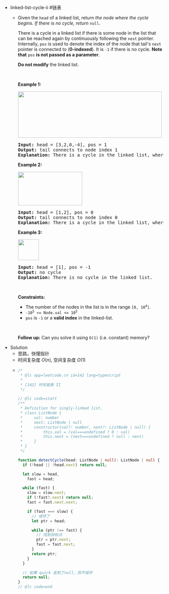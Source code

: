 - linked-list-cycle-ii #链表
	- <p>Given the <code>head</code> of a linked list, return <em>the node where the cycle begins. If there is no cycle, return </em><code>null</code>.</p>
	  
	  <p>There is a cycle in a linked list if there is some node in the list that can be reached again by continuously following the <code>next</code> pointer. Internally, <code>pos</code> is used to denote the index of the node that tail&#39;s <code>next</code> pointer is connected to (<strong>0-indexed</strong>). It is <code>-1</code> if there is no cycle. <strong>Note that</strong> <code>pos</code> <strong>is not passed as a parameter</strong>.</p>
	  
	  <p><strong>Do not modify</strong> the linked list.</p>
	  
	  <p>&nbsp;</p>
	  <p><strong class="example">Example 1:</strong></p>
	  <img alt="" src="https://assets.leetcode.com/uploads/2018/12/07/circularlinkedlist.png" style="height: 145px; width: 450px;" />
	  <pre>
	  <strong>Input:</strong> head = [3,2,0,-4], pos = 1
	  <strong>Output:</strong> tail connects to node index 1
	  <strong>Explanation:</strong> There is a cycle in the linked list, where tail connects to the second node.
	  </pre>
	  
	  <p><strong class="example">Example 2:</strong></p>
	  <img alt="" src="https://assets.leetcode.com/uploads/2018/12/07/circularlinkedlist_test2.png" style="height: 105px; width: 201px;" />
	  <pre>
	  <strong>Input:</strong> head = [1,2], pos = 0
	  <strong>Output:</strong> tail connects to node index 0
	  <strong>Explanation:</strong> There is a cycle in the linked list, where tail connects to the first node.
	  </pre>
	  
	  <p><strong class="example">Example 3:</strong></p>
	  <img alt="" src="https://assets.leetcode.com/uploads/2018/12/07/circularlinkedlist_test3.png" style="height: 65px; width: 65px;" />
	  <pre>
	  <strong>Input:</strong> head = [1], pos = -1
	  <strong>Output:</strong> no cycle
	  <strong>Explanation:</strong> There is no cycle in the linked list.
	  </pre>
	  
	  <p>&nbsp;</p>
	  <p><strong>Constraints:</strong></p>
	  
	  <ul>
	  	<li>The number of the nodes in the list is in the range <code>[0, 10<sup>4</sup>]</code>.</li>
	  	<li><code>-10<sup>5</sup> &lt;= Node.val &lt;= 10<sup>5</sup></code></li>
	  	<li><code>pos</code> is <code>-1</code> or a <strong>valid index</strong> in the linked-list.</li>
	  </ul>
	  
	  <p>&nbsp;</p>
	  <p><strong>Follow up:</strong> Can you solve it using <code>O(1)</code> (i.e. constant) memory?</p>
- Solution
	- 思路，快慢指针
	- 时间复杂度 $O(n)$, 空间复杂度 $O(1)$
	- ```typescript
	  /*
	   * @lc app=leetcode.cn id=142 lang=typescript
	   *
	   * [142] 环形链表 II
	   */
	  
	  // @lc code=start
	  /**
	   * Definition for singly-linked list.
	   * class ListNode {
	   *     val: number
	   *     next: ListNode | null
	   *     constructor(val?: number, next?: ListNode | null) {
	   *         this.val = (val===undefined ? 0 : val)
	   *         this.next = (next===undefined ? null : next)
	   *     }
	   * }
	   */
	  
	  function detectCycle(head: ListNode | null): ListNode | null {
	    if (!head || !head.next) return null;
	  
	    let slow = head,
	      fast = head;
	  
	    while (fast) {
	      slow = slow.next;
	      if (!fast?.next) return null;
	      fast = fast.next.next;
	  
	      if (fast === slow) {
	        // 成环了
	        let ptr = head;
	  
	        while (ptr !== fast) {
	          // 找到目标点
	          ptr = ptr.next;
	          fast = fast.next;
	        }
	        return ptr;
	      }
	    }
	  
	    // 如果 quick 走到了null，则不成环
	    return null;
	  }
	  // @lc code=end
	  
	  ```